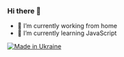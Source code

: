### Hi there 👋

- 🔭 I’m currently working from home
- 🌱 I’m currently learning JavaScript

[![Made in Ukraine](https://img.shields.io/badge/made_in-ukraine-ffd700.svg?labelColor=0057b7)](https://stand-with-ukraine.pp.ua)

